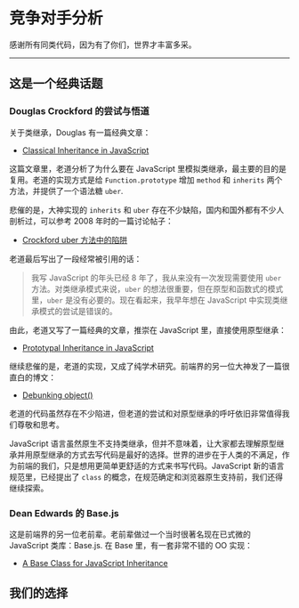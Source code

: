 
# 竞争对手分析

感谢所有同类代码，因为有了你们，世界才丰富多采。

---


## 这是一个经典话题


### Douglas Crockford 的尝试与悟道

关于类继承，Douglas 有一篇经典文章：

- [Classical Inheritance in JavaScript](http://javascript.crockford.com/inheritance.html)

这篇文章里，老道分析了为什么要在 JavaScript 里模拟类继承，最主要的目的是复用。老道的实现方式是给
`Function.prototype` 增加 `method` 和 `inherits` 两个方法，并提供了一个语法糖 `uber`.

悲催的是，大神实现的 `inherits` 和 `uber` 存在不少缺陷，国内和国外都有不少人剖析过，可以参考
2008 年时的一篇讨论帖子：

- [Crockford uber 方法中的陷阱](http://www.iteye.com/topic/248933)

老道最后写出了一段经常被引用的话：

> 我写 JavaScript 的年头已经 8 年了，我从来没有一次发现需要使用 `uber` 方法。对类继承模式来说，`uber`
的想法很重要，但在原型和函数式的模式里，`uber` 是没有必要的。现在看起来，我早年想在 JavaScript
中实现类继承模式的尝试是错误的。

由此，老道又写了一篇经典的文章，推崇在 JavaScript 里，直接使用原型继承：

- [Prototypal Inheritance in JavaScript](http://javascript.crockford.com/prototypal.html)

继续悲催的是，老道的实现，又成了纯学术研究。前端界的另一位大神发了一篇很直白的博文：

- [Debunking object\(\)](http://www.nczonline.net/blog/2006/10/14/debunking-object/)

老道的代码虽然存在不少陷进，但老道的尝试和对原型继承的呼吁依旧非常值得我们尊敬和思考。

JavaScript 语言虽然原生不支持类继承，但并不意味着，让大家都去理解原型继承并用原型继承的方式去写代码是最好的选择。世界的进步在于人类的不满足，作为前端的我们，只是想用更简单更舒适的方式来书写代码。JavaScript
新的语言规范里，已经提出了 `class` 的概念，在规范确定和浏览器原生支持前，我们还得继续探索。


### Dean Edwards 的 Base.js

这是前端界的另一位老前辈。老前辈做过一个当时很著名现在已式微的 JavaScript 类库：Base.js. 在
Base 里，有一套非常不错的 OO 实现：

- [A Base Class for JavaScript Inheritance](http://dean.edwards.name/weblog/2006/03/base/)




## 我们的选择
